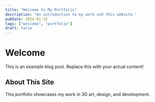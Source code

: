 ```yaml
---
title: "Welcome to My Portfolio"
description: "An introduction to my work and this website."
pubDate: 2024-01-15
tags: ["welcome", "portfolio"]
draft: false
---
```


# Welcome

This is an example blog post. Replace this with your actual content!

## About This Site

This portfolio showcases my work in 3D art, design, and development.
